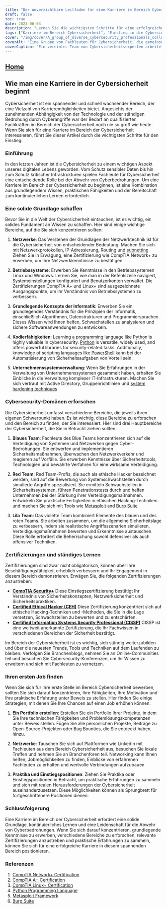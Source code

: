 ```yaml
---
title: "Der unverzichtbare Leitfaden für eine Karriere im Bereich Cybersicherheit"
draft: false
toc: true
date: 2023-06-03
description: "Lernen Sie die wichtigsten Schritte für eine erfolgreiche Karriere im Bereich der Cybersicherheit kennen, vom Aufbau einer soliden Grundlage bis zur Erkundung verschiedener Bereiche und Zertifizierungen."
tags: ["Karriere im Bereich Cybersicherheit", "Einstieg in die Cybersicherheit", "Grundlage schaffen", "Netzwerk-Grundlagen", "Betriebssysteme", "Programmierkenntnisse", "Unternehmenssystemverwaltung", "blaues Team", "rotes Team", "violette Mannschaft", "Zertifizierungen", "kontinuierliches Lernen", "erster Job im Bereich Cybersicherheit", "Portfolioaufbau", "Vernetzung für Cybersicherheit", "Praktika im Bereich Cybersicherheit", "CompTIA-Sicherheit", "Zertifizierter Ethischer Hacker CEH", "Zertifizierter Sicherheitsexperte für Informationssysteme CISSP", "Konferenzen zur Cybersicherheit", "Trends in der Cybersicherheit", "praktische Erfahrung", "Cybersicherheits-Projekte", "Treffen zur Cybersicherheit", "Einstiegsstufe in die Cybersicherheit", "Abwehr von Cyber-Bedrohungen", "Cybersicherheitsfachleute", "berufliche Entwicklung", "Cybersicherheitsfähigkeiten", "Cybersicherheitsausbildung"]
cover: "/img/cover/A_group_of_diverse_cybersecurity_professionals_collaborating.png"
coverAlt: "Eine Gruppe von Fachleuten für Cybersicherheit, die gemeinsam an der Sicherung digitaler Systeme und Netze arbeiten."
coverCaption: "Ein vereintes Team von Cybersicherheitsexperten arbeitet zusammen, um digitale Systeme vor Cyberbedrohungen zu schützen."
---
```


## [Home](/cyber-security-career-playbook-start/)

## Wie man eine Karriere in der Cybersicherheit beginnt

Cybersicherheit ist ein spannender und schnell wachsender Bereich, der eine Vielzahl von Karrieremöglichkeiten bietet. Angesichts der zunehmenden Abhängigkeit von der Technologie und der ständigen Bedrohung durch Cyberangriffe war der Bedarf an qualifizierten Fachkräften im Bereich der Cybersicherheit noch nie so groß wie heute. Wenn Sie sich für eine Karriere im Bereich der Cybersicherheit interessieren, führt Sie dieser Artikel durch die wichtigsten Schritte für den Einstieg.

### Einführung

In den letzten Jahren ist die Cybersicherheit zu einem wichtigen Aspekt unseres digitalen Lebens geworden. Vom Schutz sensibler Daten bis hin zum Schutz kritischer Infrastrukturen spielen Fachleute für Cybersicherheit eine entscheidende Rolle bei der Abwehr von Cyberbedrohungen. Um eine Karriere im Bereich der Cybersicherheit zu beginnen, ist eine Kombination aus grundlegendem Wissen, praktischen Fähigkeiten und der Bereitschaft zum kontinuierlichen Lernen erforderlich.

### Eine solide Grundlage schaffen

Bevor Sie in die Welt der Cybersicherheit eintauchen, ist es wichtig, ein solides Fundament an Wissen zu schaffen. Hier sind einige wichtige Bereiche, auf die Sie sich konzentrieren sollten:

1. **Netzwerke**: Das Verstehen der Grundlagen der Netzwerktechnik ist für die Cybersicherheit von entscheidender Bedeutung. Machen Sie sich mit Netzwerkprotokollen, IP-Adressierung, Routing und [subnetting](https://simeononsecurity.ch/articles/how-to-perform-network-segmentation-for-improved-security/) Ziehen Sie in Erwägung, eine Zertifizierung wie CompTIA Network+ zu erwerben, um Ihre Netzwerkkenntnisse zu bestätigen.

2. **Betriebssysteme**: Erwerben Sie Kenntnisse in den Betriebssystemen Linux und Windows. Lernen Sie, wie man in der Befehlszeile navigiert, Systemeinstellungen konfiguriert und Benutzerkonten verwaltet. Die Zertifizierungen CompTIA A+ und Linux+ sind ausgezeichnete Ausgangspunkte, um Ihr Verständnis von Betriebssystemen zu verbessern.

3. **Grundlegende Konzepte der Informatik**: Erwerben Sie ein grundlegendes Verständnis für die Prinzipien der Informatik, einschließlich Algorithmen, Datenstrukturen und Programmiersprachen. Dieses Wissen wird Ihnen helfen, Schwachstellen zu analysieren und sichere Softwareanwendungen zu entwickeln.

4. **Kodierfähigkeiten**: [Learning a programming language](https://simeononsecurity.ch/articles/should-i-learn-programming-for-cybersecurity-or-information-technology/) like [Python](https://simeononsecurity.ch/articles/secure-coding-standards-for-python/) is highly valuable in cybersecurity. [Python](https://simeononsecurity.ch/articles/secure-coding-standards-for-python/) is versatile, widely used, and offers powerful libraries for security-related tasks. Additionally, knowledge of scripting languages like [PowerShell](https://simeononsecurity.ch/articles/learning-powershell-scripting-for-beginners/) kann bei der Automatisierung von Sicherheitsaufgaben von Vorteil sein.

5. **Unternehmenssystemverwaltung**: Wenn Sie Erfahrungen in der Verwaltung von Unternehmenssystemen gesammelt haben, erhalten Sie Einblicke in die Verwaltung komplexer IT-Infrastrukturen. Machen Sie sich vertraut mit Active Directory, Gruppenrichtlinien und [system hardening techniques](https://simeononsecurity.ch/github/windows-optimize-harden-debloat/)

### Cybersecurity-Domänen erforschen

Die Cybersicherheit umfasst verschiedene Bereiche, die jeweils ihren eigenen Schwerpunkt haben. Es ist wichtig, diese Bereiche zu erforschen und den Bereich zu finden, der Sie interessiert. Hier sind drei Hauptbereiche der Cybersicherheit, die Sie in Betracht ziehen sollten:

1. **Blaues Team**: Fachleute des Blue Teams konzentrieren sich auf die Verteidigung von Systemen und Netzwerken gegen Cyber-Bedrohungen. Sie entwerfen und implementieren Sicherheitsmaßnahmen, überwachen den Netzwerkverkehr und reagieren auf Vorfälle. Sie erwerben Kenntnisse über Sicherheitstools, Technologien und bewährte Verfahren für eine wirksame Verteidigung.

2. **Red Team**: Red Team-Profis, die auch als ethische Hacker bezeichnet werden, sind auf die Bewertung von Systemschwachstellen durch simulierte Angriffe spezialisiert. Sie ermitteln Schwachstellen in Sicherheitssystemen, führen Penetrationstests durch und helfen Unternehmen bei der Stärkung ihrer Verteidigungsmaßnahmen. Entwickeln Sie praktische Fertigkeiten in ethischen Hacking-Techniken und machen Sie sich mit Tools wie [Metasploit](https://simeononsecurity.ch/articles/what-is-metasploit/) and [Burp Suite](https://simeononsecurity.ch/articles/the-role-of-penetration-testing-in-cybersecurity/)

3. **Lila Team**: Das violette Team kombiniert Elemente des blauen und des roten Teams. Sie arbeiten zusammen, um die allgemeine Sicherheitslage zu verbessern, indem sie realistische Angriffsszenarien simulieren, Verteidigungsmaßnahmen bewerten und Erkenntnisse austauschen. Diese Rolle erfordert die Beherrschung sowohl defensiver als auch offensiver Techniken.

### Zertifizierungen und ständiges Lernen

Zertifizierungen sind zwar nicht obligatorisch, können aber Ihre Beschäftigungsfähigkeit erheblich verbessern und Ihr Engagement in diesem Bereich demonstrieren. Erwägen Sie, die folgenden Zertifizierungen anzustreben:

- [**CompTIA Security+**](https://simeononsecurity.ch/articles/comptias-security-plus-sy0-601-what-do-you-need-to-know/) Diese Einstiegszertifizierung bestätigt Ihr Verständnis von Sicherheitskonzepten, Netzwerksicherheit und Sicherheitspraktiken.
- [**Certified Ethical Hacker (CEH)**](https://simeononsecurity.ch/articles/preparing-for-the-ceh-certified-ethical-hacker-certification-exam/) Diese Zertifizierung konzentriert sich auf ethische Hacking-Techniken und -Methoden, die Sie in die Lage versetzen, Schwachstellen zu bewerten und zu entschärfen.
- [**Certified Information Systems Security Professional (CISSP)**](https://simeononsecurity.ch/articles/a-guide-to-earning-the-isc2-cissp-certification/) CISSP ist eine weltweit anerkannte Zertifizierung, die Ihr Fachwissen in verschiedenen Bereichen der Sicherheit bestätigt.

Im Bereich der Cybersicherheit ist es wichtig, sich ständig weiterzubilden und über die neuesten Trends, Tools und Techniken auf dem Laufenden zu bleiben. Verfolgen Sie Branchenblogs, nehmen Sie an Online-Communities teil und besuchen Sie Cybersecurity-Konferenzen, um Ihr Wissen zu erweitern und sich mit Fachleuten zu vernetzen.

### Ihren ersten Job finden

Wenn Sie sich für Ihre erste Stelle im Bereich Cybersicherheit bewerben, sollten Sie sich darauf konzentrieren, Ihre Fähigkeiten, Ihre Motivation und Ihre praktische Erfahrung unter Beweis zu stellen. Hier finden Sie einige Strategien, mit denen Sie Ihre Chancen auf einen Job erhöhen können:

1. **Ein Portfolio erstellen**: Erstellen Sie ein Portfolio Ihrer Projekte, in dem Sie Ihre technischen Fähigkeiten und Problemlösungskompetenzen unter Beweis stellen. Fügen Sie alle persönlichen Projekte, Beiträge zu Open-Source-Projekten oder Bug Bounties, die Sie entdeckt haben, hinzu.

2. **Netzwerke**: Tauschen Sie sich auf Plattformen wie LinkedIn mit Fachleuten aus dem Bereich Cybersicherheit aus, besuchen Sie lokale Treffen und nehmen Sie an Branchenforen teil. Networking kann Ihnen helfen, Jobmöglichkeiten zu finden, Einblicke von erfahrenen Fachleuten zu erhalten und wertvolle Verbindungen aufzubauen.

3. **Praktika und Einstiegspositionen**: Ziehen Sie Praktika oder Einstiegspositionen in Betracht, um praktische Erfahrungen zu sammeln und sich mit realen Herausforderungen der Cybersicherheit auseinanderzusetzen. Diese Möglichkeiten können als Sprungbrett für fortgeschrittenere Positionen dienen.

### Schlussfolgerung

Eine Karriere im Bereich der Cybersicherheit erfordert eine solide Grundlage, kontinuierliches Lernen und eine Leidenschaft für die Abwehr von Cyberbedrohungen. Wenn Sie sich darauf konzentrieren, grundlegende Kenntnisse zu erwerben, verschiedene Bereiche zu erforschen, relevante Zertifizierungen anzustreben und praktische Erfahrungen zu sammeln, können Sie sich für eine erfolgreiche Karriere in diesem spannenden Bereich positionieren.

### Referenzen

1. [CompTIA Network+ Certification](https://www.comptia.org/certifications/network)
2. [CompTIA A+ Certification](https://www.comptia.org/certifications/a)
3. [CompTIA Linux+ Certification](https://www.comptia.org/certifications/linux)
4. [Python Programming Language](https://www.python.org/)
5. [Metasploit Framework](https://www.metasploit.com/)
6. [Burp Suite](https://portswigger.net/burp)

